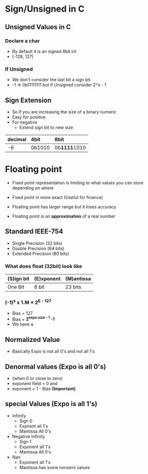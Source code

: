 # Sign/Unsigned in C

## Unsigned Values in C

### Declare a char

* By default it is an signed 8bit int
* [-128, 127]

### If Unsigned

* We don't consider the last bit a sign bit
* -1 => 0b11111111 but if Unsigned consider 2^n - 1

## Sign Extension

* So if you are increasing the size of a binary numeric
* Easy for positive
* For negative
  * Extend sign bit to new size

| decimal| 4bit | 8bit |
| :--| :------------- | :------------- |
| -6 | 0b1010 | 0b**1111**1010       |

# Floating point

* Fixed point representation is limiting to what values you can store depending on where

* Fixed point in more exact (Useful for finance)

* Floating point has larger range but it loses accuracy
* Floating point is an **approximation** of a real number

## Standard IEEE-754

* Single Precision (32 bits)
* Double Precision (64 bits)
* Extended Precision (80 bits)

### What does float (32bit) look like

| (S)ign bit | (E)xponent    | (M)antissa|
| :------------- | :------------- | :--|
| One Bit       | 8 bit       |  23 bits|

### (-1)<sup>s</sup> x 1.M * 2<sup>E - 127 </sup>
* Bias = 127
* Bias = **2<sup>expo size - 1</sup> -1**
* We have a
## Normalized Value
* Basically Expo is not all 0's and not all 1's

## Denormal values (Expo is all 0's)
* (when 0 or close to zero)
* exponent field = 0 and
* exponent = 1 - Bias **(Important)**



## special Values (Expo is all 1's)

* Infinity
   * Sign 0
   * Expnent all 1's
   * Mantissa All 0's
* Negative Infinity
   * Sign 1
   * Exponent all 1's
   * Mantissa All 0's
* Nan
   * Exponent all 1's
   * Mantissa has some nonzero values
